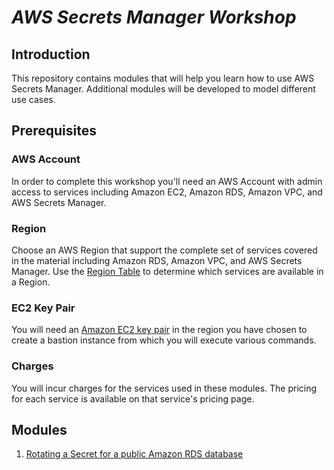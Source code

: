<!--                                                                                       -->
<!-- Copyright 2018 Amazon.com, Inc. or its affiliates. All Rights Reserved.               -->
<!--                                                                                       -->
<!-- Permission is hereby granted, free of charge, to any person obtaining a copy of this  -->
<!-- software and associated documentation files (the "Software"), to deal in the Software -->
<!-- without restriction, including without limitation the rights to use, copy, modify,    -->
<!-- merge, publish, distribute, sublicense, and/or sell copies of the Software, and to    -->
<!-- permit persons to whom the Software is furnished to do so.                            -->
<!--                                                                                       -->
<!-- THE SOFTWARE IS PROVIDED "AS IS", WITHOUT WARRANTY OF ANY KIND, EXPRESS OR IMPLIED,   -->
<!-- INCLUDING BUT NOT LIMITED TO THE WARRANTIES OF MERCHANTABILITY, FITNESS FOR A         -->
<!-- PARTICULAR PURPOSE AND NONINFRINGEMENT. IN NO EVENT SHALL THE AUTHORS OR COPYRIGHT    -->
<!-- HOLDERS BE LIABLE FOR ANY CLAIM, DAMAGES OR OTHER LIABILITY, WHETHER IN AN ACTION     -->
<!-- OF CONTRACT, TORT OR OTHERWISE, ARISING FROM, OUT OF OR IN CONNECTION WITH THE        -->
<!-- SOFTWARE OR THE USE OR OTHER DEALINGS IN THE SOFTWARE.                                -->
<!--                                                                                       -->
# ___AWS Secrets Manager Workshop___

## Introduction

This repository contains modules that will help you learn how to use AWS Secrets Manager.  Additional modules will be developed to model different use cases.

## Prerequisites

### AWS Account

In order to complete this workshop you'll need an AWS Account with admin access to services including Amazon EC2, Amazon RDS, Amazon VPC, and AWS Secrets Manager.

### Region

Choose an AWS Region that support the complete set of services covered in the material including Amazon RDS, Amazon VPC, and AWS Secrets Manager. Use the [Region Table](https://aws.amazon.com/about-aws/global-infrastructure/regional-product-services/) to determine which services are available in a Region.

### EC2 Key Pair

You will need an [Amazon EC2 key pair](https://docs.aws.amazon.com/AWSEC2/latest/UserGuide/ec2-key-pairs.html) in the region you have chosen to create a bastion instance from which you will execute various commands. 

### Charges

You will incur charges for the services used in these modules.  The pricing for each service is available on that service's pricing page.

## Modules

1. [Rotating a Secret for a public Amazon RDS database](1_RotatePublicRDS)
